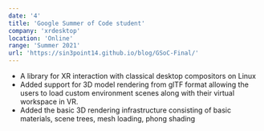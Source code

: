 ```yaml
---
date: '4'
title: 'Google Summer of Code student'
company: 'xrdesktop'
location: 'Online'
range: 'Summer 2021'
url: 'https://sin3point14.github.io/blog/GSoC-Final/'
---
```


- A library for XR interaction with classical desktop compositors on Linux
- Added support for 3D model rendering from glTF format allowing the users to load custom environment scenes along with their virtual workspace in VR.
- Added the basic 3D rendering infrastructure consisting of basic materials, scene trees, mesh loading, phong shading

